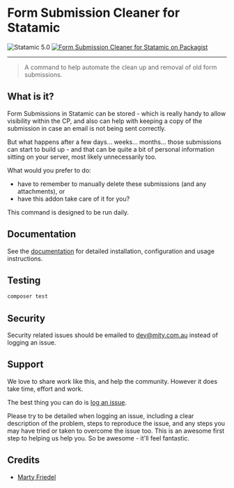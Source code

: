 # Form Submission Cleaner for Statamic

<!-- statamic:hide -->

![Statamic 5.0](https://img.shields.io/badge/Statamic-5.0-FF269E?style=for-the-badge&link=https://statamic.com)
[![Form Submission Cleaner for Statamic on Packagist](https://img.shields.io/packagist/v/mitydigital/statamic-form-submission-cleaner?style=for-the-badge)](https://packagist.org/packages/mitydigital/statamic-form-submission-cleaner/stats)

---

<!-- /statamic:hide -->

> A command to help automate the clean up and removal of old form submissions.

## What is it?

Form Submissions in Statamic can be stored - which is really handy to allow visibility within the CP, and also can help
with keeping a copy of the submission in case an email is not being sent correctly.

But what happens after a few days... weeks... months... those submissions can start to build up - and that can be quite
a bit of personal information sitting on your server, most likely unnecessarily too.

What would you prefer to do:

- have to remember to manually delete these submissions (and any attachments), or
- have this addon take care of it for you?

This command is designed to be run daily.

## Documentation

See the [documentation](https://docs.mity.com.au/form-submission-cleaner) for detailed installation, configuration
and usage instructions.

## Testing

```bash
composer test
```

## Security

Security related issues should be emailed to [dev@mity.com.au](mailto:dev@mity.com.au) instead of logging an issue.

## Support

We love to share work like this, and help the community. However it does take time, effort and work.

The best thing you can do is [log an issue](../../issues).

Please try to be detailed when logging an issue, including a clear description of the problem, steps to reproduce the
issue, and any steps you may have tried or taken to overcome the issue too. This is an awesome first step to helping us
help you. So be awesome - it'll feel fantastic.

## Credits

- [Marty Friedel](https://github.com/martyf)
